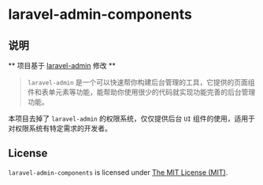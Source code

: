 laravel-admin-components
=====

说明
------------

** 项目基于 [laravel-admin](https://github.com/z-song/laravel-admin) 修改 **
> `laravel-admin` 是一个可以快速帮你构建后台管理的工具，它提供的页面组件和表单元素等功能，能帮助你使用很少的代码就实现功能完善的后台管理功能。

本项目去掉了 `laravel-admin` 的权限系统，仅仅提供后台 `UI` 组件的使用，适用于对权限系统有特定需求的开发者。

License
------------
`laravel-admin-components` is licensed under [The MIT License (MIT)](LICENSE).
